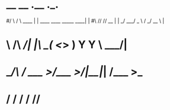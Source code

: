 # __      __       .__                             ._.
#/  \    /  \ ____ |  |   ____  ____   _____   ____| |
#\   \/\/   // __ \|  | _/ ___\/  _ \ /     \_/ __ \ |
# \        /\  ___/|  |_\  \__(  <_> )  Y Y  \  ___/\|
#  \__/\  /  \___  >____/\___  >____/|__|_|  /\___  >_
#       \/       \/          \/            \/     \/\/
                                                                              
<!--
**dguer042/dguer042** is a ✨ _special_ ✨ repository because its `README.md` (this file) appears on your GitHub profile.

Here are some ideas to get you started:

- 🔭 I’m currently working on ...
- 🌱 I’m currently learning ...
- 👯 I’m looking to collaborate on ...
- 🤔 I’m looking for help with ...
- 💬 Ask me about ...
- 📫 How to reach me: ...
- 😄 Pronouns: ...
- ⚡ Fun fact: ...
-->
